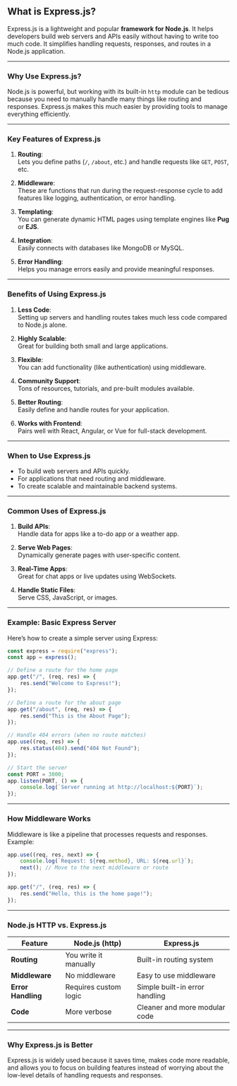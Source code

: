 ## **What is Express.js?**

Express.js is a lightweight and popular **framework for Node.js**. It helps developers build web servers and APIs easily without having to write too much code. It simplifies handling requests, responses, and routes in a Node.js application.

---

### **Why Use Express.js?**

Node.js is powerful, but working with its built-in `http` module can be tedious because you need to manually handle many things like routing and responses. Express.js makes this much easier by providing tools to manage everything efficiently.

---

### **Key Features of Express.js**

1. **Routing**:  
   Lets you define paths (`/`, `/about`, etc.) and handle requests like `GET`, `POST`, etc.

2. **Middleware**:  
   These are functions that run during the request-response cycle to add features like logging, authentication, or error handling.

3. **Templating**:  
   You can generate dynamic HTML pages using template engines like **Pug** or **EJS**.

4. **Integration**:  
   Easily connects with databases like MongoDB or MySQL.

5. **Error Handling**:  
   Helps you manage errors easily and provide meaningful responses.

---

### **Benefits of Using Express.js**

1. **Less Code**:  
   Setting up servers and handling routes takes much less code compared to Node.js alone.

2. **Highly Scalable**:  
   Great for building both small and large applications.

3. **Flexible**:  
   You can add functionality (like authentication) using middleware.

4. **Community Support**:  
   Tons of resources, tutorials, and pre-built modules available.

5. **Better Routing**:  
   Easily define and handle routes for your application.

6. **Works with Frontend**:  
   Pairs well with React, Angular, or Vue for full-stack development.

---

### **When to Use Express.js**

- To build web servers and APIs quickly.  
- For applications that need routing and middleware.  
- To create scalable and maintainable backend systems.  

---

### **Common Uses of Express.js**

1. **Build APIs**:  
   Handle data for apps like a to-do app or a weather app.

2. **Serve Web Pages**:  
   Dynamically generate pages with user-specific content.

3. **Real-Time Apps**:  
   Great for chat apps or live updates using WebSockets.

4. **Handle Static Files**:  
   Serve CSS, JavaScript, or images.

---

### **Example: Basic Express Server**

Here’s how to create a simple server using Express:

```javascript
const express = require("express");
const app = express();

// Define a route for the home page
app.get("/", (req, res) => {
    res.send("Welcome to Express!");
});

// Define a route for the about page
app.get("/about", (req, res) => {
    res.send("This is the About Page");
});

// Handle 404 errors (when no route matches)
app.use((req, res) => {
    res.status(404).send("404 Not Found");
});

// Start the server
const PORT = 3000;
app.listen(PORT, () => {
    console.log(`Server running at http://localhost:${PORT}`);
});
```

---

### **How Middleware Works**

Middleware is like a pipeline that processes requests and responses. Example:

```javascript
app.use((req, res, next) => {
    console.log(`Request: ${req.method}, URL: ${req.url}`);
    next(); // Move to the next middleware or route
});

app.get("/", (req, res) => {
    res.send("Hello, this is the home page!");
});
```

---

### **Node.js HTTP vs. Express.js**

| **Feature**       | **Node.js (http)**            | **Express.js**                     |
|--------------------|-------------------------------|-------------------------------------|
| **Routing**        | You write it manually         | Built-in routing system            |
| **Middleware**     | No middleware                | Easy to use middleware             |
| **Error Handling** | Requires custom logic         | Simple built-in error handling     |
| **Code**           | More verbose                 | Cleaner and more modular code      |

---

### **Why Express.js is Better**

Express.js is widely used because it saves time, makes code more readable, and allows you to focus on building features instead of worrying about the low-level details of handling requests and responses.